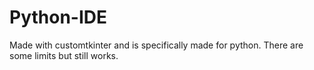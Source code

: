 # Python-IDE
Made with customtkinter and is specifically made for python. There are some limits but still works.
